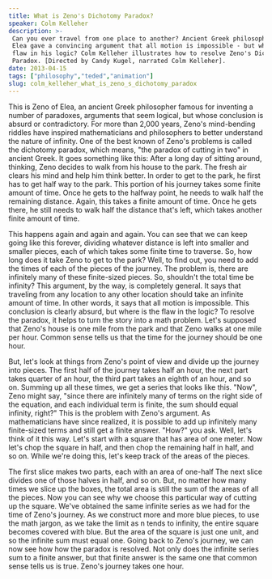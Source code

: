 ```yaml
---
title: What is Zeno's Dichotomy Paradox?
speaker: Colm Kelleher
description: >-
 Can you ever travel from one place to another? Ancient Greek philosopher Zeno of
 Elea gave a convincing argument that all motion is impossible - but where's the
 flaw in his logic? Colm Kelleher illustrates how to resolve Zeno's Dichotomy
 Paradox. [Directed by Candy Kugel, narrated Colm Kelleher].
date: 2013-04-15
tags: ["philosophy","teded","animation"]
slug: colm_kelleher_what_is_zeno_s_dichotomy_paradox
---
```


This is Zeno of Elea, an ancient Greek philosopher famous for inventing a number of
paradoxes, arguments that seem logical, but whose conclusion is absurd or contradictory.
For more than 2,000 years, Zeno's mind-bending riddles have inspired mathematicians and
philosophers to better understand the nature of infinity. One of the best known of Zeno's
problems is called the dichotomy paradox, which means, "the paradox of cutting in two" in
ancient Greek. It goes something like this: After a long day of sitting around, thinking,
Zeno decides to walk from his house to the park. The fresh air clears his mind and help
him think better. In order to get to the park, he first has to get half way to the park.
This portion of his journey takes some finite amount of time. Once he gets to the halfway
point, he needs to walk half the remaining distance. Again, this takes a finite amount of
time. Once he gets there, he still needs to walk half the distance that's left, which
takes another finite amount of time.

This happens again and again and again. You can see that we can keep going like this
forever, dividing whatever distance is left into smaller and smaller pieces, each of which
takes some finite time to traverse. So, how long does it take Zeno to get to the park?
Well, to find out, you need to add the times of each of the pieces of the journey. The
problem is, there are infinitely many of these finite-sized pieces. So, shouldn't the
total time be infinity? This argument, by the way, is completely general. It says that
traveling from any location to any other location should take an infinite amount of time.
In other words, it says that all motion is impossible. This conclusion is clearly absurd,
but where is the flaw in the logic? To resolve the paradox, it helps to turn the story
into a math problem. Let's supposed that Zeno's house is one mile from the park and that
Zeno walks at one mile per hour. Common sense tells us that the time for the journey
should be one hour.

But, let's look at things from Zeno's point of view and divide up the journey into pieces.
The first half of the journey takes half an hour, the next part takes quarter of an hour,
the third part takes an eighth of an hour, and so on. Summing up all these times, we get a
series that looks like this. "Now", Zeno might say, "since there are infinitely many of
terms on the right side of the equation, and each individual term is finite, the sum
should equal infinity, right?" This is the problem with Zeno's argument. As mathematicians
have since realized, it is possible to add up infinitely many finite-sized terms and still
get a finite answer. "How?" you ask. Well, let's think of it this way. Let's start with a
square that has area of one meter. Now let's chop the square in half, and then chop the
remaining half in half, and so on. While we're doing this, let's keep track of the areas
of the pieces.

The first slice makes two parts, each with an area of one-half The next slice divides one
of those halves in half, and so on. But, no matter how many times we slice up the boxes,
the total area is still the sum of the areas of all the pieces. Now you can see why we
choose this particular way of cutting up the square. We've obtained the same infinite
series as we had for the time of Zeno's journey. As we construct more and more blue
pieces, to use the math jargon, as we take the limit as n tends to infinity, the entire
square becomes covered with blue. But the area of the square is just one unit, and so the
infinite sum must equal one. Going back to Zeno's journey, we can now see how how the
paradox is resolved. Not only does the infinite series sum to a finite answer, but that
finite answer is the same one that common sense tells us is true. Zeno's journey takes one
hour.

<!--
ad_duration=0
event="TED-Ed"
external_start_time=0
intro_duration=0
is_subtitle_required="False"
is_talk_featured="False"
language="en"
language_swap="False"
native_language="en"
number_of_related_talks=6
number_of_speakers=1
number_of_subtitled_videos=0
number_of_tags=3
number_of_talk_download_languages=21
number_of_talk_more_resources=0
number_of_talk_recommendations=0
number_of_talks_take_actions=0
post_ad_duration=0
published_timestamp="2019-02-12 22:34:19"
recording_date="2013-04-15"
speaker_is_published=0
speaker_name="Colm Kelleher"
talk_name="What is Zeno's Dichotomy Paradox?"
talks_tags=["philosophy","teded","animation"]
url_photo_talk="https://s3.amazonaws.com/talkstar-photos/uploads/44cf54ad-f045-4d1b-9797-ec89e9ecb7da/72_Zenos-paradox.jpg"
url_webpage="https://www.ted.com/talks/colm_kelleher_what_is_zeno_s_dichotomy_paradox"
video_type_name="TED-Ed Original"
-->